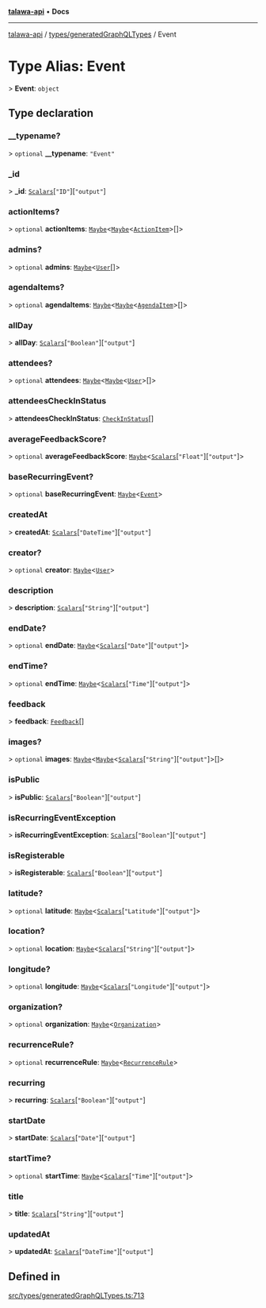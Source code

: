 [**talawa-api**](../../../README.md) • **Docs**

***

[talawa-api](../../../modules.md) / [types/generatedGraphQLTypes](../README.md) / Event

# Type Alias: Event

\> **Event**: `object`

## Type declaration

### \_\_typename?

\> `optional` **\_\_typename**: `"Event"`

### \_id

\> **\_id**: [`Scalars`](Scalars.md)\[`"ID"`\]\[`"output"`\]

### actionItems?

\> `optional` **actionItems**: [`Maybe`](Maybe.md)\<[`Maybe`](Maybe.md)\<[`ActionItem`](ActionItem.md)\>[]\>

### admins?

\> `optional` **admins**: [`Maybe`](Maybe.md)\<[`User`](User.md)[]\>

### agendaItems?

\> `optional` **agendaItems**: [`Maybe`](Maybe.md)\<[`Maybe`](Maybe.md)\<[`AgendaItem`](AgendaItem.md)\>[]\>

### allDay

\> **allDay**: [`Scalars`](Scalars.md)\[`"Boolean"`\]\[`"output"`\]

### attendees?

\> `optional` **attendees**: [`Maybe`](Maybe.md)\<[`Maybe`](Maybe.md)\<[`User`](User.md)\>[]\>

### attendeesCheckInStatus

\> **attendeesCheckInStatus**: [`CheckInStatus`](CheckInStatus.md)[]

### averageFeedbackScore?

\> `optional` **averageFeedbackScore**: [`Maybe`](Maybe.md)\<[`Scalars`](Scalars.md)\[`"Float"`\]\[`"output"`\]\>

### baseRecurringEvent?

\> `optional` **baseRecurringEvent**: [`Maybe`](Maybe.md)\<[`Event`](Event.md)\>

### createdAt

\> **createdAt**: [`Scalars`](Scalars.md)\[`"DateTime"`\]\[`"output"`\]

### creator?

\> `optional` **creator**: [`Maybe`](Maybe.md)\<[`User`](User.md)\>

### description

\> **description**: [`Scalars`](Scalars.md)\[`"String"`\]\[`"output"`\]

### endDate?

\> `optional` **endDate**: [`Maybe`](Maybe.md)\<[`Scalars`](Scalars.md)\[`"Date"`\]\[`"output"`\]\>

### endTime?

\> `optional` **endTime**: [`Maybe`](Maybe.md)\<[`Scalars`](Scalars.md)\[`"Time"`\]\[`"output"`\]\>

### feedback

\> **feedback**: [`Feedback`](Feedback.md)[]

### images?

\> `optional` **images**: [`Maybe`](Maybe.md)\<[`Maybe`](Maybe.md)\<[`Scalars`](Scalars.md)\[`"String"`\]\[`"output"`\]\>[]\>

### isPublic

\> **isPublic**: [`Scalars`](Scalars.md)\[`"Boolean"`\]\[`"output"`\]

### isRecurringEventException

\> **isRecurringEventException**: [`Scalars`](Scalars.md)\[`"Boolean"`\]\[`"output"`\]

### isRegisterable

\> **isRegisterable**: [`Scalars`](Scalars.md)\[`"Boolean"`\]\[`"output"`\]

### latitude?

\> `optional` **latitude**: [`Maybe`](Maybe.md)\<[`Scalars`](Scalars.md)\[`"Latitude"`\]\[`"output"`\]\>

### location?

\> `optional` **location**: [`Maybe`](Maybe.md)\<[`Scalars`](Scalars.md)\[`"String"`\]\[`"output"`\]\>

### longitude?

\> `optional` **longitude**: [`Maybe`](Maybe.md)\<[`Scalars`](Scalars.md)\[`"Longitude"`\]\[`"output"`\]\>

### organization?

\> `optional` **organization**: [`Maybe`](Maybe.md)\<[`Organization`](Organization.md)\>

### recurrenceRule?

\> `optional` **recurrenceRule**: [`Maybe`](Maybe.md)\<[`RecurrenceRule`](RecurrenceRule.md)\>

### recurring

\> **recurring**: [`Scalars`](Scalars.md)\[`"Boolean"`\]\[`"output"`\]

### startDate

\> **startDate**: [`Scalars`](Scalars.md)\[`"Date"`\]\[`"output"`\]

### startTime?

\> `optional` **startTime**: [`Maybe`](Maybe.md)\<[`Scalars`](Scalars.md)\[`"Time"`\]\[`"output"`\]\>

### title

\> **title**: [`Scalars`](Scalars.md)\[`"String"`\]\[`"output"`\]

### updatedAt

\> **updatedAt**: [`Scalars`](Scalars.md)\[`"DateTime"`\]\[`"output"`\]

## Defined in

[src/types/generatedGraphQLTypes.ts:713](https://github.com/PalisadoesFoundation/talawa-api/blob/fb5076f344cd74d4e51c692cbc70fc337bf1ac39/src/types/generatedGraphQLTypes.ts#L713)
